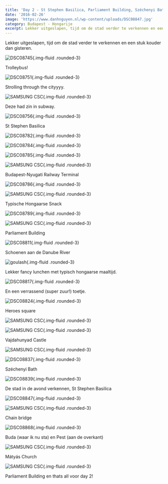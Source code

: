 ```yaml
---
title: 'Day 2 - St Stephen Basilica, Parliament Building, Széchenyi Bath'
date: '2016-02-26'
image: 'https://www.danhnguyen.nl/wp-content/uploads/DSC08847.jpg'
category: Budapest - Hongarije
excerpt: Lekker uitgeslapen, tijd om de stad verder te verkennen en een stuk kouder dan gisteren...
---
```


Lekker uitgeslapen, tijd om de stad verder te verkennen en een stuk kouder dan gisteren.

![DSC08745](https://www.danhnguyen.nl/wp-content/uploads/DSC08745-1.jpg){.img-fluid .rounded-3}

Trolleybus!

![DSC08751](https://www.danhnguyen.nl/wp-content/uploads/DSC08751-1.jpg){.img-fluid .rounded-3}

Strolling through the cityyyy.

![SAMSUNG CSC](https://www.danhnguyen.nl/wp-content/uploads/SAM_2493-e1456426790794.jpg){.img-fluid .rounded-3}

Deze had zin in subway.

![DSC08756](https://www.danhnguyen.nl/wp-content/uploads/DSC08756.jpg){.img-fluid .rounded-3}

St Stephen Basilica

![DSC08782](https://www.danhnguyen.nl/wp-content/uploads/DSC08782.jpg){.img-fluid .rounded-3}

![DSC08784](https://www.danhnguyen.nl/wp-content/uploads/DSC08784.jpg){.img-fluid .rounded-3}

![DSC08785](https://www.danhnguyen.nl/wp-content/uploads/DSC08785.jpg){.img-fluid .rounded-3}

![SAMSUNG CSC](https://www.danhnguyen.nl/wp-content/uploads/SAM_2516-e1456427074130.jpg){.img-fluid .rounded-3}

Budapest-Nyugati Railway Terminal

![DSC08786](https://www.danhnguyen.nl/wp-content/uploads/DSC08786.jpg){.img-fluid .rounded-3}

![SAMSUNG CSC](https://www.danhnguyen.nl/wp-content/uploads/SAM_2525-e1456427157521.jpg){.img-fluid .rounded-3}

Typische Hongaarse Snack

![DSC08789](https://www.danhnguyen.nl/wp-content/uploads/DSC08789.jpg){.img-fluid .rounded-3}

![SAMSUNG CSC](https://www.danhnguyen.nl/wp-content/uploads/SAM_2571-e1456427330528.jpg){.img-fluid .rounded-3}

Parliament Building

![DSC08811](https://www.danhnguyen.nl/wp-content/uploads/DSC08811.jpg){.img-fluid .rounded-3}

Schoenen aan de Danube River

![goulash](https://www.danhnguyen.nl/wp-content/uploads/goulash.jpg){.img-fluid .rounded-3}

Lekker fancy lunchen met typisch hongaarse maaltijd.

![DSC08817](https://www.danhnguyen.nl/wp-content/uploads/DSC08817.jpg){.img-fluid .rounded-3}

En een verrassend (super zuur!) toetje.

![DSC08824](https://www.danhnguyen.nl/wp-content/uploads/DSC08824.jpg){.img-fluid .rounded-3}

Heroes square

![SAMSUNG CSC](https://www.danhnguyen.nl/wp-content/uploads/SAM_2642-e1456427857455.jpg){.img-fluid .rounded-3}

![SAMSUNG CSC](https://www.danhnguyen.nl/wp-content/uploads/SAM_2648-e1456427864786.jpg){.img-fluid .rounded-3}

Vajdahunyad Castle

![SAMSUNG CSC](https://www.danhnguyen.nl/wp-content/uploads/SAM_2665-e1456427969168.jpg){.img-fluid .rounded-3}

![DSC08837](https://www.danhnguyen.nl/wp-content/uploads/DSC08837.jpg){.img-fluid .rounded-3}

Széchenyi Bath

![DSC08839](https://www.danhnguyen.nl/wp-content/uploads/DSC08839.jpg){.img-fluid .rounded-3}

De stad in de avond verkennen, St Stephen Basilica

![DSC08847](https://www.danhnguyen.nl/wp-content/uploads/DSC08847.jpg){.img-fluid .rounded-3}

![SAMSUNG CSC](https://www.danhnguyen.nl/wp-content/uploads/SAM_2707-e1456428312961.jpg){.img-fluid .rounded-3}

Chain bridge

![DSC08868](https://www.danhnguyen.nl/wp-content/uploads/DSC08868.jpg){.img-fluid .rounded-3}

Buda (waar ik nu sta) en Pest (aan de overkant)

![SAMSUNG CSC](https://www.danhnguyen.nl/wp-content/uploads/SAM_2741-e1456428343756.jpg){.img-fluid .rounded-3}

Mátyás Church

![SAMSUNG CSC](https://www.danhnguyen.nl/wp-content/uploads/SAM_2769.jpg){.img-fluid .rounded-3}

Parliament Building en thats all voor day 2!
